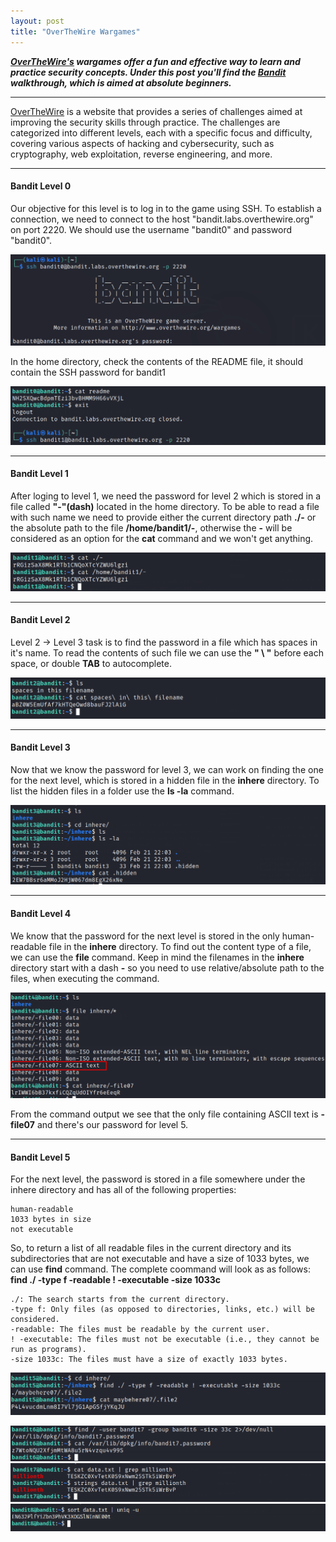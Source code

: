 ```yaml
---
layout: post
title: "OverTheWire Wargames"
---
```




***[OverTheWire's](https://overthewire.org/wargames/) wargames offer a fun and effective way to learn and practice security concepts. Under this post you'll find the [Bandit](https://overthewire.org/wargames/bandit/) walkthrough, which is aimed at absolute beginners.***


---------------------













[OverTheWire](https://overthewire.org/wargames/) is a website that provides a series of challenges aimed at improving the security skills through practice. The challenges are categorized into different levels, each with a specific focus and difficulty, covering various aspects of hacking and cybersecurity, such as cryptography, web exploitation, reverse engineering, and more.

----------

#### Bandit Level 0

Our objective for this level is to log in to the game using SSH. To establish a connection, we need to connect to the host "bandit.labs.overthewire.org" on port 2220. We should use the username "bandit0" and password "bandit0".



![img1](/assets/images/bandit_overthewire/img1.png)

In the home directory, check the contents of the README file, it should contain the SSH password for bandit1

![img2](/assets/images/bandit_overthewire/img2.png)

----------

#### Bandit Level 1

After loging to level 1, we need the password for level 2 which is stored in a file called **"-"(dash)** located in the home directory. To be able to read a file with such name we need to provide either the current directory path **./-** or the absolute path to the file **/home/bandit1/-**, otherwise the **-** will be considered as an option for the **cat** command and we won't get anything.






![img3](/assets/images/bandit_overthewire/img3.png)

------------

#### Bandit Level 2

Level 2 → Level 3 task is to find the password in a file which has spaces in it's name. To read the contents of such file we can use the **" \ "** before each space, or double **TAB** to autocomplete.

![img4](/assets/images/bandit_overthewire/img4.png)

--------

#### Bandit Level 3

Now that we know the password for level 3, we can work on finding the one for the next level, which is stored in a hidden file in the **inhere** directory. To list the hidden files in a folder use the **ls -la** command.

![img5](/assets/images/bandit_overthewire/img5.png)

-------

#### Bandit Level 4

We know that the password for the next level is stored in the only human-readable file in the **inhere** directory. To find out the content type of a file, we can use the **file** command. Keep in mind the filenames in the **inhere** directory start with a dash **-** so you need to use relative/absolute path to the files, when executing the command.


![img6](/assets/images/bandit_overthewire/img6.png)

From the command output we see that the only file containing ASCII text is **-file07** and there's our password for level 5.


--------
#### Bandit Level 5


For the next level, the password is stored in a file somewhere under the inhere directory and has all of the following properties:

    human-readable
    1033 bytes in size
    not executable

So, to return a list of all readable files in the current directory and its subdirectories that are not executable and have a size of 1033 bytes, we can use **find** command. The complete coommand will look as as follows: **find ./ -type f -readable ! -executable -size 1033c**

    ./: The search starts from the current directory.
    -type f: Only files (as opposed to directories, links, etc.) will be considered.
    -readable: The files must be readable by the current user.
    ! -executable: The files must not be executable (i.e., they cannot be run as programs).
    -size 1033c: The files must have a size of exactly 1033 bytes.



![img7](/assets/images/bandit_overthewire/img7.png)




![img8](/assets/images/bandit_overthewire/img8.png)
![img9](/assets/images/bandit_overthewire/img9.png)
![img10](/assets/images/bandit_overthewire/img10.png)


